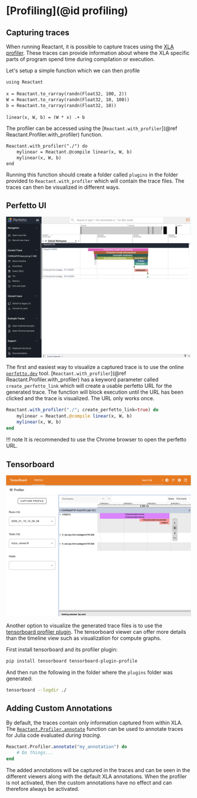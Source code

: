 # [Profiling](@id profiling)

## Capturing traces

When running Reactant, it is possible to capture traces using the [XLA profiler](https://jax.readthedocs.io/en/latest/profiling.html).
These traces can provide information about where the XLA specific parts of program spend time during compilation or execution.

Let's setup a simple function which we can then profile

```@example profiling
using Reactant

x = Reactant.to_rarray(randn(Float32, 100, 2))
W = Reactant.to_rarray(randn(Float32, 10, 100))
b = Reactant.to_rarray(randn(Float32, 10))

linear(x, W, b) = (W * x) .+ b
```

The profiler can be accessed using the [`Reactant.with_profiler`](@ref Reactant.Profiler.with_profiler) function.

```@example profiling
Reactant.with_profiler("./") do
    mylinear = Reactant.@compile linear(x, W, b)
    mylinear(x, W, b)
end
```

Running this function should create a folder called `plugins` in the folder provided to `Reactant.with_profiler` which will
contain the trace files. The traces can then be visualized in different ways.

## Perfetto UI

![The perfetto interface](images/perfetto.png)

The first and easiest way to visualize a captured trace is to use the online [`perfetto.dev`](https://ui.perfetto.dev/) tool.
[`Reactant.with_profiler`](@ref Reactant.Profiler.with_profiler) has a keyword parameter called `create_perfetto_link` which will create a usable perfetto URL for the generated trace.
The function will block execution until the URL has been clicked and the trace is visualized. The URL only works once.

```julia
Reactant.with_profiler("./"; create_perfetto_link=true) do
    mylinear = Reactant.@compile linear(x, W, b)
    mylinear(x, W, b)
end
```

!!! note
    It is recommended to use the Chrome browser to open the perfetto URL.

## Tensorboard

![The tensorboard interface](images/tensorboard.png)

Another option to visualize the generated trace files is to use the [tensorboard profiler plugin](https://www.tensorflow.org/tensorboard/tensorboard_profiling_keras).
The tensorboard viewer can offer more details than the timeline view such as visualization for compute graphs.

First install tensorboard and its profiler plugin:

```bash
pip install tensorboard tensorboard-plugin-profile
```

And then run the following in the folder where the `plugins` folder was generated:

```bash
tensorboard --logdir ./
```

## Adding Custom Annotations

By default, the traces contain only information captured from within XLA.
The [`Reactant.Profiler.annotate`](@ref) function can be used to annotate traces for Julia code evaluated *during tracing*.

```julia
Reactant.Profiler.annotate("my_annotation") do
    # Do things...
end
```

The added annotations will be captured in the traces and can be seen in the different viewers along with the default XLA annotations.
When the profiler is not activated, then the custom annotations have no effect and can therefore always be activated.
